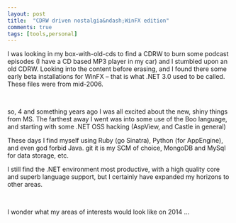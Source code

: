 ```yaml
---
layout: post
title:  "CDRW driven nostalgia&ndash;WinFX edition"
comments: true
tags: [tools,personal]
---
```



I was looking in my box-with-old-cds to find a CDRW to burn some podcast episodes (I have a CD based MP3 player in my car) and I stumbled upon an old CDRW. Looking into the content before erasing, and I found there some early beta installations for WinFX – that is what .NET 3.0 used to be called. These files were from mid-2006.

&#160;

so, 4 and something years ago I was all excited about the new, shiny things from MS. The farthest away I went was into some use of the Boo language, and starting with some .NET OSS hacking (AspView, and Castle in general)

These days I find myself using Ruby (go Sinatra), Python (for AppEngine), and even god forbid Java. git it is my SCM of choice, MongoDB and MySql for data storage, etc.

I still find the .NET environment most productive, with a high quality core and superb language support, but I certainly have expanded my horizons to other areas.

&#160;

I wonder what my areas of interests would look like on 2014 …

